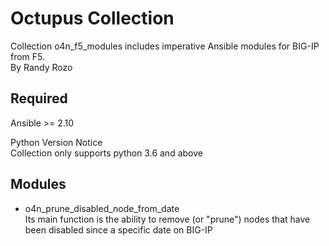 # Octupus Collection

Collection o4n_f5_modules includes imperative Ansible modules for BIG-IP from F5.  
By Randy Rozo

## Required

Ansible >= 2.10  

Python Version Notice  
Collection only supports python 3.6 and above  

## Modules

- o4n_prune_disabled_node_from_date  
  Its main function is the ability to remove (or "prune") nodes that have been disabled since a specific date on BIG-IP  
